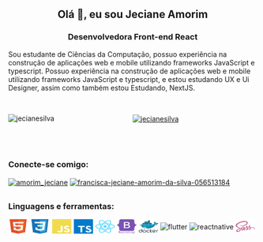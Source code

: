 ##
<p align="center">
<h2 align="center"> Olá 👋, eu sou Jeciane Amorim</h2>
<h3 align="center" >Desenvolvedora Front-end React</h3>
Sou estudante de Ciências da Computação, possuo experiência na construção de aplicações web e mobile utilizando frameworks JavaScript e typescript.
Possuo experiência na construção de aplicações web e mobile utilizando frameworks JavaScript e typescript, e estou estudando UX e Ui Designer, assim como também estou Estudando, NextJS.
<p>


<br>

<div align="center">
  <a href="https://beacons.ai/jecianeamorim">
  <img align="center" src="https://github-readme-stats.vercel.app/api?username=jecianesilva&show_icons=true&locale=pt-br&theme=dracula" alt="jecianesilva" />
  <img align="left" src="https://github-readme-stats.vercel.app/api/top-langs?username=jecianesilva&show_icons=true&locale=pt-br&theme=dracula" alt="jecianesilva" />
  </a>
</div>

<br>
<br>
<br>

<div style="display: inline_block">
  <h3 align="left">Conecte-se comigo:</h3>
  <a href="https://twitter.com/amorim_jeciane" target="_blank"><img align="center" src="https://img.shields.io/badge/Twitter-1DA1F2?style=for-the-badge&logo=twitter&logoColor=white" alt="amorim_jeciane" height="30" /></a>
  <a href="https://linkedin.com/in/francisca-jeciane-amorim-da-silva-056513184" target="_blank"><img align="center" src="https://img.shields.io/badge/LinkedIn-0077B5?style=for-the-badge&logo=linkedin&logoColor=white" alt="francisca-jeciane-amorim-da-silva-056513184" height="30" /></a>
</div>
  
##
  
<div style="display: inline_block">
<h3 align="left">Linguagens e ferramentas:</h3>
   <img align="center" alt="HTML" height="30" width="40" src="https://raw.githubusercontent.com/devicons/devicon/master/icons/html5/html5-original.svg">
  <img align="center" alt="CSS" height="30" width="40" src="https://raw.githubusercontent.com/devicons/devicon/master/icons/css3/css3-original.svg">
  <img align="center" alt="Js" height="30" width="40" src="https://raw.githubusercontent.com/devicons/devicon/master/icons/javascript/javascript-plain.svg">
  <img align="center" alt="Ts" height="30" width="40" src="https://raw.githubusercontent.com/devicons/devicon/master/icons/typescript/typescript-plain.svg">
  <img align="center" alt="React" height="30" width="40" src="https://raw.githubusercontent.com/devicons/devicon/master/icons/react/react-original.svg">
  <img align="center" alt="bootstrap"  height="30" width="40" src="https://raw.githubusercontent.com/devicons/devicon/master/icons/bootstrap/bootstrap-plain-wordmark.svg" />
  <img align="center" alt="docker"  height="30" width="40" src="https://raw.githubusercontent.com/devicons/devicon/master/icons/docker/docker-original-wordmark.svg" />
  <img align="center" alt="flutter"  height="30" width="40" src="https://www.vectorlogo.zone/logos/flutterio/flutterio-icon.svg" /> 
  <img align="center" alt="reactnative"  height="30" width="40" src="https://reactnative.dev/img/header_logo.svg" />
  <img align="center" alt="sass"  height="30" width="40" src="https://raw.githubusercontent.com/devicons/devicon/master/icons/sass/sass-original.svg" />
</div>

